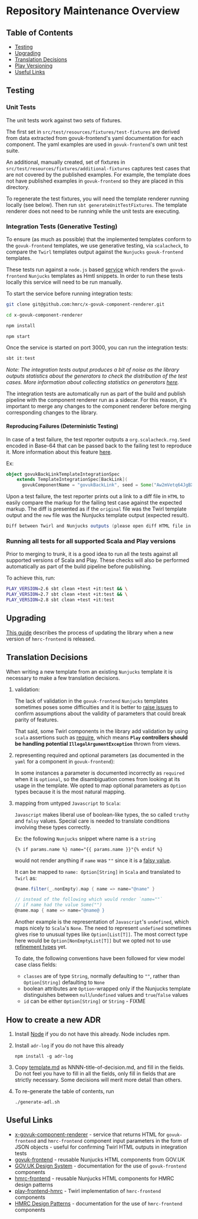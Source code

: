 # Repository Maintenance Overview

## Table of Contents

- [Testing](#testing)
- [Upgrading](#upgrading)
- [Translation Decisions](#translation-decisions)
- [Play Versioning](#play-versioning)
- [Useful Links](#useful-links)

## Testing

### Unit Tests

The unit tests work against two sets of fixtures. 

The first set in `src/test/resources/fixtures/test-fixtures` are derived from data extracted 
from govuk-frontend's yaml documentation
for each component. The yaml examples are used in `govuk-frontend`'s own unit test suite.

An additional, manually created, set of fixtures in `src/test/resources/fixtures/additional-fixtures` captures test
cases that are not covered by the published examples. For example, the template does
not have published examples in `govuk-frontend` so they are placed in this directory.

To regenerate the test fixtures, you will need the template renderer running locally (see below). 
Then run ```sbt generateUnitTestFixtures```. The template renderer does not need to be running while the unit
tests are executing.

### Integration Tests (Generative Testing)

To ensure (as much as possible) that the implemented templates conform to the `govuk-frontend` templates, we use generative
testing, via `scalacheck`, to compare the `Twirl` templates output against the `Nunjucks` `govuk-frontend` templates.
 
These tests run against a `node.js` based [service](https://github.com/hmrc/x-govuk-component-renderer) which renders the `govuk-frontend` `Nunjucks` templates as Hmtl snippets.
In order to run these tests locally this service will need to be run manually. 

To start the service before running integration tests:
```bash
git clone git@github.com:hmrc/x-govuk-component-renderer.git

cd x-govuk-component-renderer

npm install

npm start
```

Once the service is started on port 3000, you can run the integration tests:
```sbt
sbt it:test
```

_Note: The integration tests output produces a bit of noise as the library outputs statistics about the generators to check
the distribution of the test cases. More information about collecting statistics on generators [here](http://www.scalacheck.org/)._

The integration tests are automatically run as part of the build and publish pipeline with the component renderer 
run as a sidecar. For this reason, it's important to merge any changes to the component renderer before merging corresponding
changes to the library.

#### Reproducing Failures (Deterministic Testing)
In case of a test failure, the test reporter outputs a `org.scalacheck.rng.Seed` encoded in Base-64 that can be passed back to the failing test to reproduce it.
More information about this feature [here](https://gist.github.com/non/aeef5824b3f681b9cfc141437b16b014).

Ex:
```scala
object govukBackLinkTemplateIntegrationSpec
    extends TemplateIntegrationSpec[BackLink](
      govukComponentName = "govukBackLink", seed = Some("Aw2mVetq64JgBXG2hsqNSIwFnYLc0798R7Ey9XIZr6M=")) // pass the seed and re-run
```

Upon a test failure, the test reporter prints out a link to a diff file in `HTML` to easily compare the
markup for the failing test case against the expected markup. The diff is presented as if the `original` file was
the Twirl template output and the `new` file was the Nunjucks template output (expected result). 

```scala
Diff between Twirl and Nunjucks outputs (please open diff HTML file in a browser): file:///Users/foo/dev/hmrc/play-frontend-govuk/target/govukBackLink-diff-2b99bb2a-98d4-48dc-8088-06bfe3008021.html
```

### Running all tests for all supported Scala and Play versions

Prior to merging to trunk, it is a good idea to run all the tests against all supported versions of Scala and Play.
These checks will also be performed automatically as part of the build pipeline before publishing.

To achieve this, run:

```bash
PLAY_VERSION=2.6 sbt clean +test +it:test && \
PLAY_VERSION=2.7 sbt clean +test +it:test && \
PLAY_VERSION=2.8 sbt clean +test +it:test
```

## Upgrading

[This guide](/docs/maintainers/upgrading.md) describes the process of updating the library when a new version of `hmrc-frontend` is released. 

## Translation Decisions

When writing a new template from an existing `Nunjucks` template it is necessary to make a few translation decisions.

1. validation:

   The lack of validation in the `govuk-frontend` `Nunjucks` templates sometimes poses some difficulties and it is better to
   [raise issues](https://github.com/alphagov/govuk-frontend/issues/1557) to confirm assumptions about the validity of parameters
   that could break parity of features.
  
   That said, some Twirl components in the library add validation by using `scala` assertions such as 
   [require](https://www.scala-lang.org/api/current/scala/Predef$.html#require(requirement:Boolean,message:=%3EAny):Unit),
   which means **`Play` controllers should be handling potential `IllegalArgumentException`** thrown from views.

1. representing required and optional parameters (as documented in the `yaml` for a component in `govuk-frontend`):
   
   In some instances a parameter is documented incorrectly as `required` when it is `optional`, so the disambiguation comes
   from looking at its usage in the template.
   We opted to map optional parameters as `Option` types because it is the most natural mapping.
   
1. mapping from untyped `Javascript` to `Scala`:

   `Javascript` makes liberal use of boolean-like types, the so called `truthy` and `falsy` values.
   Special care is needed to translate conditions involving these types correctly.
   
   Ex: the following `Nunjucks` snippet where name is a `string` 
   
   ```nunjucks
   {% if params.name %} name="{{ params.name }}"{% endif %}
   ``` 
   
   would not render anything if `name` was `""` since it is a [falsy value](https://developer.mozilla.org/en-US/docs/Glossary/Falsy).
    
    It can be mapped to `name: Option[String]` in `Scala` and translated to `Twirl` as: 
   ```scala
   @name.filter(_.nonEmpty).map { name => name="@name" }
   
   // instead of the following which would render `name=""` 
   // if name had the value Some("")
   @name.map { name => name="@name@ }
   ```
   
   Another example is the representation of `Javascript`'s `undefined`, which maps nicely to `Scala`'s `None`.
   The need to represent `undefined`  sometimes gives rise to unusual types like `Option[List[T]]`.
   The most correct type here would be `Option[NonEmptyList[T]]` but we opted not to use [refinement types](https://github.com/fthomas/refined) yet.
   
   To date, the following conventions have been followed for view model case class fields:
   
   * `classes` are of type `String`, normally defaulting to `""`, rather than `Option[String]` defaulting to `None`
   * boolean attributes are `Option`-wrapped only if the Nunjucks template distinguishes between `null`/`undefined` 
     values and `true`/`false` values
   * `id` can be either `Option[String]` or `String` - FIXME
   
## How to create a new ADR

1. Install [Node](https://nodejs.org/en/download/) if you do not have this already. Node includes
   npm.

1. Install `adr-log` if you do not have this already

    ```shell script
    npm install -g adr-log
    ```

1. Copy [template.md](adr/template.md) as NNNN-title-of-decision.md, and fill
   in the fields. Do not feel you have to fill in all the fields, only fill in fields
   that are strictly necessary. Some decisions will merit more detail than others.

1. To re-generate the table of contents, run

    ```shell script
    ./generate-adl.sh

## Useful Links
- [x-govuk-component-renderer](https://github.com/hmrc/x-govuk-component-renderer) - service that returns HTML for `govuk-frontend` and `hmrc-frontend` component input parameters in the form of JSON objects - useful for confirming Twirl HTML outputs in integration tests
- [govuk-frontend](https://github.com/alphagov/govuk-frontend/) - reusable Nunjucks HTML components from GOV.UK
- [GOV.UK Design System](https://design-system.service.gov.uk/components/) - documentation for the use of `govuk-frontend` components
- [hmrc-frontend](https://github.com/hmrc/hmrc-frontend/) - reusable Nunjucks HTML components for HMRC design patterns
- [play-frontend-hmrc](https://github.com/hmrc/play-frontend-hmrc/) - Twirl implementation of `hmrc-frontend` components
- [HMRC Design Patterns](https://design.tax.service.gov.uk/hmrc-design-patterns/) - documentation for the use of `hmrc-frontend` components
